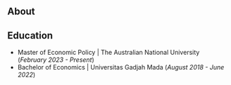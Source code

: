 ## About

## Education						       		
- Master of Economic Policy | The Australian National University (_February 2023 - Present_)	 			        		
- Bachelor of Economics | Universitas Gadjah Mada (_August 2018 - June 2022_)